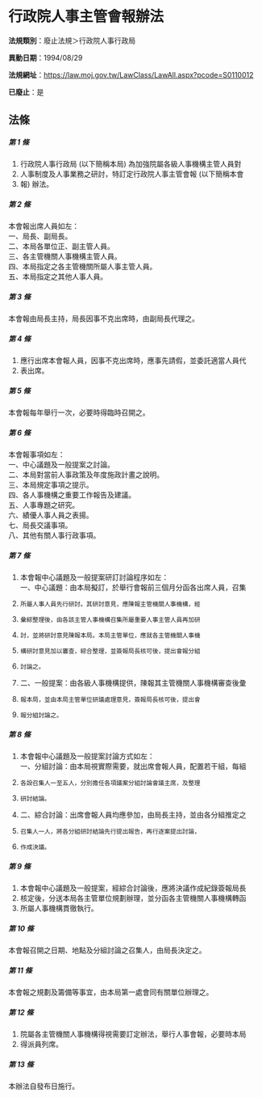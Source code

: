 # 行政院人事主管會報辦法

**法規類別**：廢止法規＞行政院人事行政局

**異動日期**：1994/08/29  

**法規網址**：https://law.moj.gov.tw/LawClass/LawAll.aspx?pcode=S0110012

**已廢止**：是



## 法條
##### 第 1 條
1. 行政院人事行政局 (以下簡稱本局) 為加強院屬各級人事機構主管人員對
1. 人事制度及人事業務之研討，特訂定行政院人事主管會報 (以下簡稱本會
1. 報) 辦法。

##### 第 2 條
本會報出席人員如左：  
一、局長、副局長。  
二、本局各單位正、副主管人員。  
三、各主管機關人事機構主管人員。  
四、本局指定之各主管機關所屬人事主管人員。  
五、本局指定之其他人事人員。

##### 第 3 條
本會報由局長主持，局長因事不克出席時，由副局長代理之。

##### 第 4 條
1. 應行出席本會報人員，因事不克出席時，應事先請假，並委託適當人員代
1. 表出席。

##### 第 5 條
本會報每年舉行一次，必要時得臨時召開之。

##### 第 6 條
本會報事項如左：  
一、中心議題及一般提案之討論。  
二、本局對當前人事政策及年度施政計畫之說明。  
三、本局規定事項之提示。  
四、各人事機構之重要工作報告及建議。  
五、人事專題之研究。  
六、績優人事人員之表揚。  
七、局長交議事項。  
八、其他有關人事行政事項。

##### 第 7 條
1. 本會報中心議題及一般提案研訂討論程序如左：  
一、中心議題：由本局擬訂，於舉行會報前三個月分函各出席人員，召集
1.     所屬人事人員先行研討。其研討意見，應陳報主管機關人事機構，經
1.     彙綜整理後，由各該主管人事機構召集所屬重要人事主管人員再加研
1.     討，並將研討意見陳報本局。本局主管單位，應就各主管機關人事機
1.     構研討意見加以審查，綜合整理，並簽報局長核可後，提出會報分組
1.     討論之。
1. 二、一般提案：由各級人事機構提供，陳報其主管機關人事機構審查後彙
1.     報本局，並由本局主管單位研議處理意見，簽報局長核可後，提出會
1.     報分組討論之。

##### 第 8 條
1. 本會報中心議題及一般提案討論方式如左：  
一、分組討論：由本局視實際需要，就出席會報人員，配置若干組，每組
1.     各設召集人一至五人，分別擔任各項議案分組討論會議主席，及整理
1.     研討結論。
1. 二、綜合討論：出席會報人員均應參加，由局長主持，並由各分組推定之
1.     召集人一人，將各分組研討結論先行提出報告，再行逐案提出討論，
1.     作成決議。

##### 第 9 條
1. 本會報中心議題及一般提案，經綜合討論後，應將決議作成紀錄簽報局長
1. 核定後，分送本局各主管單位規劃辦理，並分函各主管機關人事機構轉函
1. 所屬人事機構貫徹執行。

##### 第 10 條
本會報召開之日期、地點及分組討論之召集人，由局長決定之。

##### 第 11 條
本會報之規劃及籌備等事宜，由本局第一處會同有關單位辦理之。

##### 第 12 條
1. 院屬各主管機關人事機構得視需要訂定辦法，舉行人事會報，必要時本局
1. 得派員列席。

##### 第 13 條
本辦法自發布日施行。


